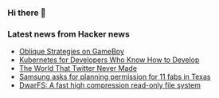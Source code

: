 ### Hi there 👋

<!--
**arashid-sh/arashid-sh** is a ✨ _special_ ✨ repository because its `README.md` (this file) appears on your GitHub profile.

Here are some ideas to get you started:

- 🔭 I’m currently working on ...
- 🌱 I’m currently learning ...
- 👯 I’m looking to collaborate on ...
- 🤔 I’m looking for help with ...
- 💬 Ask me about ...
- 📫 How to reach me: ...
- 😄 Pronouns: ...
- ⚡ Fun fact: ...
-->

### Latest news from Hacker news
<!-- BLOG-POST-LIST:START -->
- [Oblique Strategies on GameBoy](https://nickyflowers.itch.io/osgb)
- [Kubernetes for Developers Who Know How to Develop](https://blog.ali.dev/engineering/2022/01/13/k8s-for-developers/)
- [The World That Twitter Never Made](https://scholars-stage.org/the-world-that-twitter-never-made/)
- [Samsung asks for planning permission for 11 fabs in Texas](https://www.electronicsweekly.com/uncategorised/802190-2022-07/)
- [DwarFS: A fast high compression read-only file system](https://github.com/mhx/dwarfs)
<!-- BLOG-POST-LIST:END -->

